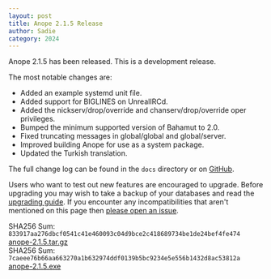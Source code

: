 ```yaml
---
layout: post
title: Anope 2.1.5 Release
author: Sadie
category: 2024
---
```


Anope 2.1.5 has been released. This is a development release.

The most notable changes are:

* Added an example systemd unit file.
* Added support for BIGLINES on UnrealIRCd.
* Added the nickserv/drop/override and chanserv/drop/override oper privileges.
* Bumped the minimum supported version of Bahamut to 2.0.
* Fixed truncating messages in global/global and global/server.
* Improved building Anope for use as a system package.
* Updated the Turkish translation.

The full change log can be found in the `docs` directory or on [GitHub](https://github.com/anope/anope/compare/2.1.4...2.1.5).

Users who want to test out new features are encouraged to upgrade. Before upgrading you may wish to take a backup of your databases and read the [upgrading guide](/upgrading.html). If you encounter any incompatibilities that aren't mentioned on this page then [please open an issue](https://github.com/anope/website/issues/new).

SHA256 Sum: `833917aa276dbcf0541c41e460093c04d9bce2c418689734be1de24bef4fe474` [anope-2.1.5.tar.gz](https://github.com/anope/anope/archive/refs/tags/2.1.5.tar.gz)
\
SHA256 Sum: `7caeee76b66aa663270a1b632974ddf0139b5bc9234e5e556b1432d8ac53812a` [anope-2.1.5.exe](https://github.com/anope/anope/releases/download/2.1.5/anope-2.1.5.exe)

